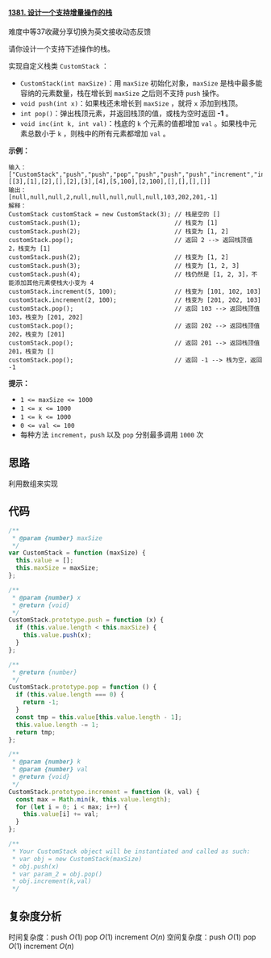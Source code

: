 #### [1381. 设计一个支持增量操作的栈](https://leetcode-cn.com/problems/design-a-stack-with-increment-operation/)

难度中等37收藏分享切换为英文接收动态反馈

请你设计一个支持下述操作的栈。

实现自定义栈类 `CustomStack` ：

- `CustomStack(int maxSize)`：用 `maxSize` 初始化对象，`maxSize` 是栈中最多能容纳的元素数量，栈在增长到 `maxSize` 之后则不支持 `push` 操作。
- `void push(int x)`：如果栈还未增长到 `maxSize` ，就将 `x` 添加到栈顶。
- `int pop()`：弹出栈顶元素，并返回栈顶的值，或栈为空时返回 **-1** 。
- `void inc(int k, int val)`：栈底的 `k` 个元素的值都增加 `val` 。如果栈中元素总数小于 `k` ，则栈中的所有元素都增加 `val` 。

 

**示例：**

```
输入：
["CustomStack","push","push","pop","push","push","push","increment","increment","pop","pop","pop","pop"]
[[3],[1],[2],[],[2],[3],[4],[5,100],[2,100],[],[],[],[]]
输出：
[null,null,null,2,null,null,null,null,null,103,202,201,-1]
解释：
CustomStack customStack = new CustomStack(3); // 栈是空的 []
customStack.push(1);                          // 栈变为 [1]
customStack.push(2);                          // 栈变为 [1, 2]
customStack.pop();                            // 返回 2 --> 返回栈顶值 2，栈变为 [1]
customStack.push(2);                          // 栈变为 [1, 2]
customStack.push(3);                          // 栈变为 [1, 2, 3]
customStack.push(4);                          // 栈仍然是 [1, 2, 3]，不能添加其他元素使栈大小变为 4
customStack.increment(5, 100);                // 栈变为 [101, 102, 103]
customStack.increment(2, 100);                // 栈变为 [201, 202, 103]
customStack.pop();                            // 返回 103 --> 返回栈顶值 103，栈变为 [201, 202]
customStack.pop();                            // 返回 202 --> 返回栈顶值 202，栈变为 [201]
customStack.pop();                            // 返回 201 --> 返回栈顶值 201，栈变为 []
customStack.pop();                            // 返回 -1 --> 栈为空，返回 -1
```

 

**提示：**

- `1 <= maxSize <= 1000`
- `1 <= x <= 1000`
- `1 <= k <= 1000`
- `0 <= val <= 100`
- 每种方法 `increment`，`push` 以及 `pop` 分别最多调用 `1000` 次



## 思路

利用数组来实现

## 代码

```javascript
/**
 * @param {number} maxSize
 */
var CustomStack = function (maxSize) {
  this.value = [];
  this.maxSize = maxSize;
};

/**
 * @param {number} x
 * @return {void}
 */
CustomStack.prototype.push = function (x) {
  if (this.value.length < this.maxSize) {
    this.value.push(x);
  }
};

/**
 * @return {number}
 */
CustomStack.prototype.pop = function () {
  if (this.value.length === 0) {
    return -1;
  }
  const tmp = this.value[this.value.length - 1];
  this.value.length -= 1;
  return tmp;
};

/**
 * @param {number} k
 * @param {number} val
 * @return {void}
 */
CustomStack.prototype.increment = function (k, val) {
  const max = Math.min(k, this.value.length);
  for (let i = 0; i < max; i++) {
    this.value[i] += val;
  }
};

/**
 * Your CustomStack object will be instantiated and called as such:
 * var obj = new CustomStack(maxSize)
 * obj.push(x)
 * var param_2 = obj.pop()
 * obj.increment(k,val)
 */
```

## 复杂度分析

时间复杂度：push $O(1)$ pop $O(1)$ increment $O(n)$
空间复杂度：push $O(1)$ pop $O(1)$ increment $O(n)$
